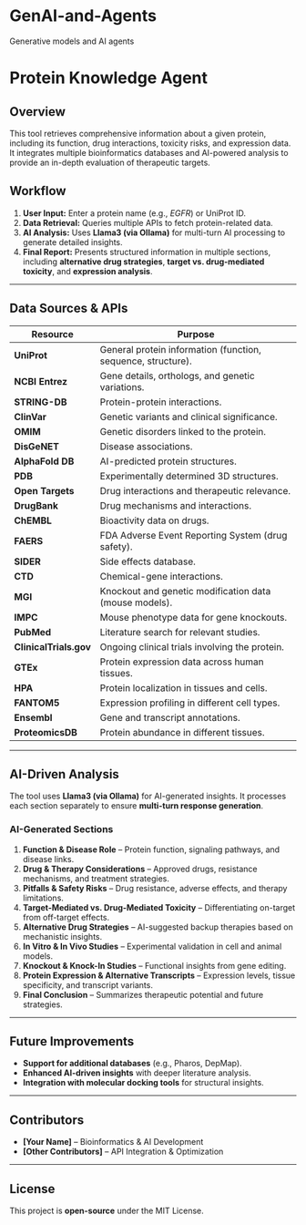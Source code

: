 # GenAI-and-Agents
Generative models and AI agents

# **Protein Knowledge Agent**  

## **Overview**  
This tool retrieves comprehensive information about a given protein, including its function, drug interactions, toxicity risks, and expression data. It integrates multiple bioinformatics databases and AI-powered analysis to provide an in-depth evaluation of therapeutic targets.  

## **Workflow**  
1. **User Input:** Enter a protein name (e.g., *EGFR*) or UniProt ID.  
2. **Data Retrieval:** Queries multiple APIs to fetch protein-related data.  
3. **AI Analysis:** Uses **Llama3 (via Ollama)** for multi-turn AI processing to generate detailed insights.  
4. **Final Report:** Presents structured information in multiple sections, including **alternative drug strategies**, **target vs. drug-mediated toxicity**, and **expression analysis**.  

---

## **Data Sources & APIs**  

| **Resource**       | **Purpose** |
|--------------------|-------------|
| **UniProt**        | General protein information (function, sequence, structure). |
| **NCBI Entrez**    | Gene details, orthologs, and genetic variations. |
| **STRING-DB**      | Protein-protein interactions. |
| **ClinVar**        | Genetic variants and clinical significance. |
| **OMIM**          | Genetic disorders linked to the protein. |
| **DisGeNET**      | Disease associations. |
| **AlphaFold DB**  | AI-predicted protein structures. |
| **PDB**           | Experimentally determined 3D structures. |
| **Open Targets**  | Drug interactions and therapeutic relevance. |
| **DrugBank**      | Drug mechanisms and interactions. |
| **ChEMBL**       | Bioactivity data on drugs. |
| **FAERS**        | FDA Adverse Event Reporting System (drug safety). |
| **SIDER**        | Side effects database. |
| **CTD**          | Chemical-gene interactions. |
| **MGI**          | Knockout and genetic modification data (mouse models). |
| **IMPC**         | Mouse phenotype data for gene knockouts. |
| **PubMed**       | Literature search for relevant studies. |
| **ClinicalTrials.gov** | Ongoing clinical trials involving the protein. |
| **GTEx**         | Protein expression data across human tissues. |
| **HPA**          | Protein localization in tissues and cells. |
| **FANTOM5**      | Expression profiling in different cell types. |
| **Ensembl**      | Gene and transcript annotations. |
| **ProteomicsDB** | Protein abundance in different tissues. |

---

## **AI-Driven Analysis**  
The tool uses **Llama3 (via Ollama)** for AI-generated insights. It processes each section separately to ensure **multi-turn response generation**.  

### **AI-Generated Sections**  
1. **Function & Disease Role** – Protein function, signaling pathways, and disease links.  
2. **Drug & Therapy Considerations** – Approved drugs, resistance mechanisms, and treatment strategies.  
3. **Pitfalls & Safety Risks** – Drug resistance, adverse effects, and therapy limitations.  
4. **Target-Mediated vs. Drug-Mediated Toxicity** – Differentiating on-target from off-target effects.  
5. **Alternative Drug Strategies** – AI-suggested backup therapies based on mechanistic insights.  
6. **In Vitro & In Vivo Studies** – Experimental validation in cell and animal models.  
7. **Knockout & Knock-In Studies** – Functional insights from gene editing.  
8. **Protein Expression & Alternative Transcripts** – Expression levels, tissue specificity, and transcript variants.  
9. **Final Conclusion** – Summarizes therapeutic potential and future strategies.  

---

## **Future Improvements**  
- **Support for additional databases** (e.g., Pharos, DepMap).  
- **Enhanced AI-driven insights** with deeper literature analysis.  
- **Integration with molecular docking tools** for structural insights.  

---

## **Contributors**  
- **[Your Name]** – Bioinformatics & AI Development  
- **[Other Contributors]** – API Integration & Optimization  

---

## **License**  
This project is **open-source** under the MIT License.
